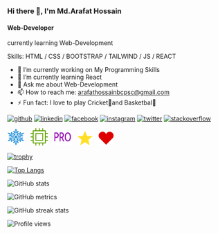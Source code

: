 ### Hi there 👋, I'm Md.Arafat Hossain
#### Web-Developer

currently learning Web-Development

Skills: HTML / CSS / BOOTSTRAP / TAILWIND / JS / REACT

- 🔭 I’m currently working on My Programming Skills 
- 🌱 I’m currently learning React 
- 💬 Ask me about Web-Development 
- 📫 How to reach me: arafathossainbcpsc@gmail.com 
- ⚡ Fun fact: I love to play Cricket🏏and Basketbal🏀 


[<img src='https://cdn.jsdelivr.net/npm/simple-icons@3.0.1/icons/github.svg' alt='github' height='40'>](https://github.com/Aroarafat)  [<img src='https://cdn.jsdelivr.net/npm/simple-icons@3.0.1/icons/linkedin.svg' alt='linkedin' height='40'>](https://www.linkedin.com/in/https://www.linkedin.com/in/md-arafat-hossain-490428164//)  [<img src='https://cdn.jsdelivr.net/npm/simple-icons@3.0.1/icons/facebook.svg' alt='facebook' height='40'>](https://www.facebook.com/Arafat.hossain.17)  [<img src='https://cdn.jsdelivr.net/npm/simple-icons@3.0.1/icons/instagram.svg' alt='instagram' height='40'>](https://www.instagram.com/inoyonaro/)  [<img src='https://cdn.jsdelivr.net/npm/simple-icons@3.0.1/icons/twitter.svg' alt='twitter' height='40'>](https://twitter.com/@MdArafa26642087)  [<img src='https://cdn.jsdelivr.net/npm/simple-icons@3.0.1/icons/stackoverflow.svg' alt='stackoverflow' height='40'>](https://stackoverflow.com/users/https://stackoverflow.com/users/16612053/aroarafat)  

<a href='https://archiveprogram.github.com/'><img src='https://raw.githubusercontent.com/acervenky/animated-github-badges/master/assets/acbadge.gif' width='40' height='40'></a> <a href='https://docs.github.com/en/developers'><img src='https://raw.githubusercontent.com/acervenky/animated-github-badges/master/assets/devbadge.gif' width='40' height='40'></a> <a href='https://github.com/pricing'><img src='https://raw.githubusercontent.com/acervenky/animated-github-badges/master/assets/pro.gif' width='40' height='40'></a> <a href='https://stars.github.com/'><img src='https://raw.githubusercontent.com/acervenky/animated-github-badges/master/assets/starbadge.gif' width='35' height='35'></a> <a href='https://docs.github.com/en/github/supporting-the-open-source-community-with-github-sponsors'><img src='https://raw.githubusercontent.com/acervenky/animated-github-badges/master/assets/sponsorbadge.gif' width='35' height='35'></a> 

[![trophy](https://github-profile-trophy.vercel.app/?username=Aroarafat)](https://github.com/ryo-ma/github-profile-trophy)

[![Top Langs](https://github-readme-stats.vercel.app/api/top-langs/?username=Aroarafat)](https://github.com/anuraghazra/github-readme-stats)

![GitHub stats](https://github-readme-stats.vercel.app/api?username=Aroarafat&show_icons=true&count_private=true)  

![GitHub metrics](https://metrics.lecoq.io/Aroarafat)  

![GitHub streak stats](https://github-readme-streak-stats.herokuapp.com/?user=Aroarafat)  

![Profile views](https://gpvc.arturio.dev/Aroarafat)  

